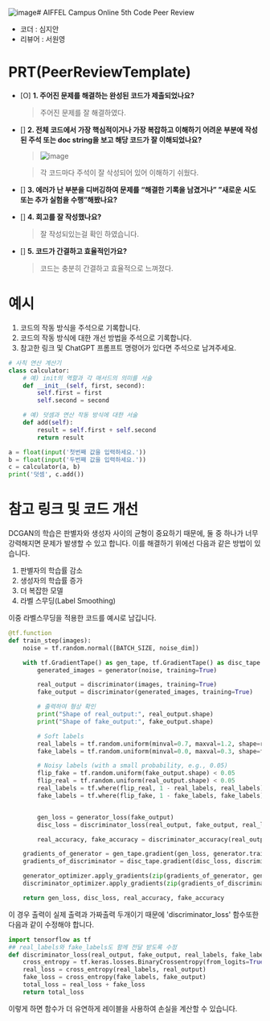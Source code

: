 ![image](https://github.com/jiansim03/AIFFEL_ONLINE_QUEST/assets/66249499/1f93e513-3fda-44de-8725-bd95b12cb117)# AIFFEL Campus Online 5th Code Peer Review

- 코더 : 심지안
- 리뷰어 : 서원영

# PRT(PeerReviewTemplate)

- [O] **1. 주어진 문제를 해결하는 완성된 코드가 제출되었나요?**
  > 주어진 문제를 잘 해결하였다.
- [] **2. 전체 코드에서 가장 핵심적이거나 가장 복잡하고 이해하기 어려운 부분에 작성된
  주석 또는 doc string을 보고 해당 코드가 잘 이해되었나요?**

  > ![image](https://github.com/jiansim03/AIFFEL_ONLINE_QUEST/assets/66249499/1d2abed4-31c9-4297-97d0-80445414c5a4)

  > 각 코드마다 주석이 잘 삭성되어 있어 이해하기 쉬웠다.

- [] **3. 에러가 난 부분을 디버깅하여 문제를 “해결한 기록을 남겼거나”
  ”새로운 시도 또는 추가 실험을 수행”해봤나요?**
  >
- [] **4. 회고를 잘 작성했나요?**

  > 잘 작성되있는걸 확인 하였습니다.

- [] **5. 코드가 간결하고 효율적인가요?**
  > 코드는 충분히 간결하고 효율적으로 느껴졌다.

# 예시

1. 코드의 작동 방식을 주석으로 기록합니다.
2. 코드의 작동 방식에 대한 개선 방법을 주석으로 기록합니다.
3. 참고한 링크 및 ChatGPT 프롬프트 명령어가 있다면 주석으로 남겨주세요.

```python
# 사칙 연산 계산기
class calculator:
    # 예) init의 역할과 각 매서드의 의미를 서술
    def __init__(self, first, second):
        self.first = first
        self.second = second

    # 예) 덧셈과 연산 작동 방식에 대한 서술
    def add(self):
        result = self.first + self.second
        return result

a = float(input('첫번째 값을 입력하세요.'))
b = float(input('두번째 값을 입력하세요.'))
c = calculator(a, b)
print('덧셈', c.add())
```

# 참고 링크 및 코드 개선

DCGAN의 학습은 판별자와 생성자 사이의 균형이 중요하기 때문에, 둘 중 하나가 너무 강력해지면 문제가 발생할 수 있고 합니다. 이를 해결하기 위에선 다음과 같은 방법이 있습니다.

1. 판별자의 학습률 감소
2. 생성자의 학습률 증가
3. 더 복잡한 모델
4. 라벨 스무딩(Label Smoothing)

이중 라벨스무딩을 적용한 코드를 예시로 남깁니다.

```python
@tf.function
def train_step(images):
    noise = tf.random.normal([BATCH_SIZE, noise_dim])

    with tf.GradientTape() as gen_tape, tf.GradientTape() as disc_tape:
        generated_images = generator(noise, training=True)

        real_output = discriminator(images, training=True)
        fake_output = discriminator(generated_images, training=True)

        # 출력하여 형상 확인
        print("Shape of real_output:", real_output.shape)
        print("Shape of fake_output:", fake_output.shape)

        # Soft labels
        real_labels = tf.random.uniform(minval=0.7, maxval=1.2, shape=real_output.shape)
        fake_labels = tf.random.uniform(minval=0.0, maxval=0.3, shape=fake_output.shape)

        # Noisy labels (with a small probability, e.g., 0.05)
        flip_fake = tf.random.uniform(fake_output.shape) < 0.05
        flip_real = tf.random.uniform(real_output.shape) < 0.05
        real_labels = tf.where(flip_real, 1 - real_labels, real_labels)
        fake_labels = tf.where(flip_fake, 1 - fake_labels, fake_labels)


        gen_loss = generator_loss(fake_output)
        disc_loss = discriminator_loss(real_output, fake_output, real_labels, fake_labels)

        real_accuracy, fake_accuracy = discriminator_accuracy(real_output, fake_output)

    gradients_of_generator = gen_tape.gradient(gen_loss, generator.trainable_variables)
    gradients_of_discriminator = disc_tape.gradient(disc_loss, discriminator.trainable_variables)

    generator_optimizer.apply_gradients(zip(gradients_of_generator, generator.trainable_variables))
    discriminator_optimizer.apply_gradients(zip(gradients_of_discriminator, discriminator.trainable_variables))

    return gen_loss, disc_loss, real_accuracy, fake_accuracy
```

이 경우 출력이 실제 출력과 가짜출력 두개이기 때문에 'discriminator_loss' 함수또한 다음과 같이 수정해야 합니다.

```python
import tensorflow as tf
## real_labels와 fake_labels도 함께 전달 받도록 수정
def discriminator_loss(real_output, fake_output, real_labels, fake_labels):
    cross_entropy = tf.keras.losses.BinaryCrossentropy(from_logits=True)
    real_loss = cross_entropy(real_labels, real_output)
    fake_loss = cross_entropy(fake_labels, fake_output)
    total_loss = real_loss + fake_loss
    return total_loss
```

이렇게 하면 함수가 더 유연하게 레이블을 사용하여 손실을 계산할 수 있습니다.
